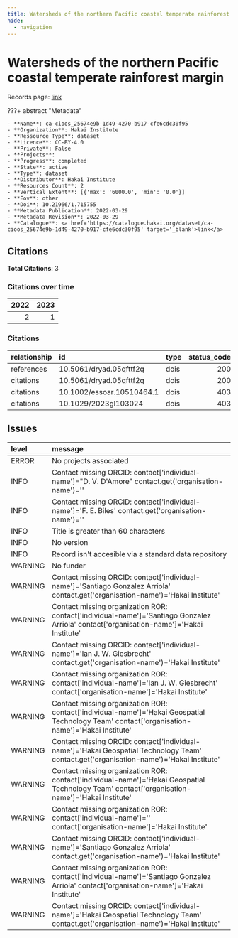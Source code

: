```yaml
---
title: Watersheds of the northern Pacific coastal temperate rainforest margin
hide:
  - navigation
---
```


# Watersheds of the northern Pacific coastal temperate rainforest margin

Records page: <a href='https://catalogue.hakai.org/dataset/ca-cioos_25674e9b-1d49-4270-b917-cfe6cdc30f95' target='_blank'>link</a>

???+ abstract "Metadata"

    - **Name**: ca-cioos_25674e9b-1d49-4270-b917-cfe6cdc30f95 
    - **Organization**: Hakai Institute 
    - **Ressource Type**: dataset 
    - **Licence**: CC-BY-4.0 
    - **Private**: False 
    - **Projects**:  
    - **Progress**: completed 
    - **State**: active 
    - **Type**: dataset 
    - **Distributor**: Hakai Institute 
    - **Resources Count**: 2 
    - **Vertical Extent**: [{'max': '6000.0', 'min': '0.0'}] 
    - **Eov**: other 
    - **Doi**: 10.21966/1.715755 
    - **Metadata Publication**: 2022-03-29 
    - **Metadata Revision**: 2022-03-29 
    - **Catalogue**: <a href='https://catalogue.hakai.org/dataset/ca-cioos_25674e9b-1d49-4270-b917-cfe6cdc30f95' target='_blank'>link</a> 

<div id='map'></div>


## Citations

**Total Citations**: 3

### Citations over time

|   2022 |   2023 |
|-------:|-------:|
|      2 |      1 |

### Citations

| relationship   | id                        | type   |   status_code | url                                                              |
|:---------------|:--------------------------|:-------|--------------:|:-----------------------------------------------------------------|
| references     | 10.5061/dryad.05qfttf2q   | dois   |           200 | https://datadryad.org/stash/dataset/doi:10.5061/dryad.05qfttf2q  |
| citations      | 10.5061/dryad.05qfttf2q   | dois   |           200 | https://datadryad.org/stash/dataset/doi:10.5061/dryad.05qfttf2q  |
| citations      | 10.1002/essoar.10510464.1 | dois   |           403 | https://essopenarchive.org/doi/full/10.1002/essoar.10510464.1    |
| citations      | 10.1029/2023gl103024      | dois   |           403 | https://agupubs.onlinelibrary.wiley.com/doi/10.1029/2023GL103024 |




## Issues
| level   | message                                                                                                                                         |
|:--------|:------------------------------------------------------------------------------------------------------------------------------------------------|
| ERROR   | No projects associated                                                                                                                          |
| INFO    | Contact missing ORCID: contact['individual-name']="D. V. D'Amore" contact.get('organisation-name')=''                                           |
| INFO    | Contact missing ORCID: contact['individual-name']='F. E. Biles' contact.get('organisation-name')=''                                             |
| INFO    | Title is greater than 60 characters                                                                                                             |
| INFO    | No version                                                                                                                                      |
| INFO    | Record isn't accesible via a standard data repository                                                                                           |
| WARNING | No funder                                                                                                                                       |
| WARNING | Contact missing ORCID: contact['individual-name']='Santiago Gonzalez Arriola' contact.get('organisation-name')='Hakai Institute'                |
| WARNING | Contact missing organization ROR:  contact['individual-name']='Santiago Gonzalez Arriola' contact['organisation-name']='Hakai Institute'        |
| WARNING | Contact missing ORCID: contact['individual-name']='Ian J. W. Giesbrecht' contact.get('organisation-name')='Hakai Institute'                     |
| WARNING | Contact missing organization ROR:  contact['individual-name']='Ian J. W. Giesbrecht' contact['organisation-name']='Hakai Institute'             |
| WARNING | Contact missing organization ROR:  contact['individual-name']='Hakai Geospatial Technology Team' contact['organisation-name']='Hakai Institute' |
| WARNING | Contact missing ORCID: contact['individual-name']='Hakai Geospatial Technology Team' contact.get('organisation-name')='Hakai Institute'         |
| WARNING | Contact missing organization ROR:  contact['individual-name']='Hakai Geospatial Technology Team' contact['organisation-name']='Hakai Institute' |
| WARNING | Contact missing organization ROR:  contact['individual-name']='' contact['organisation-name']='Hakai Institute'                                 |
| WARNING | Contact missing ORCID: contact['individual-name']='Santiago Gonzalez Arriola' contact.get('organisation-name')='Hakai Institute'                |
| WARNING | Contact missing organization ROR:  contact['individual-name']='Santiago Gonzalez Arriola' contact['organisation-name']='Hakai Institute'        |
| WARNING | Contact missing ORCID: contact['individual-name']='Hakai Geospatial Technology Team' contact.get('organisation-name')='Hakai Institute'         |


<script>
   document.addEventListener("DOMContentLoaded", function() {
    var map = L.map('map').setView([51.505, -125.09], 5);
    L.tileLayer('https://tile.openstreetmap.org/{z}/{x}/{y}.png', {
        maxZoom: 19,
        attribution: '&copy; <a href="http://www.openstreetmap.org/copyright">OpenStreetMap</a>'
    }).addTo(map);
    var geojsonFeature = {
        "type": "Feature",
        "properties": {
            "name" : "Watersheds of the northern Pacific coastal temperate rainforest margin"
        },
        "geometry": {'type': 'Polygon', 'coordinates': [[[-143.16578297, 37.67883738], [-104.45881201, 37.67883738], [-104.45881201, 60.91786918], [-143.16578297, 60.91786918], [-143.16578297, 37.67883738]]]}
    }
    L.geoJSON(geojsonFeature).addTo(map);
   })
</script>